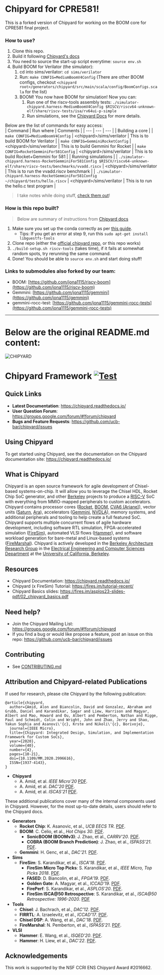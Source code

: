 # Chipyard for CPRE581!

This is a forked version of Chipyard for working on the BOOM core for CPRE581 final project.

### How to use?
1. Clone this repo.
2. Build it following [Chipyard's docs](https://chipyard.readthedocs.io/en/latest/Chipyard-Basics/Initial-Repo-Setup.html)
3. You need to source the start-up script everytime: `source env.sh`
4. Build BOOM for Verilator (the simulator):  
    1. cd into sims/verilator: `cd sims/verilator`
    2. Run: `make CONFIG=MediumBoomV4Config` (There are other BOOM configs, checkout `<chipyard root>/generators/chipyard/src/main/scala/config/BoomConfigs.scala` for the list)
    3. BOOM! You now have BOOM for simulation! Now you can:  
        1. Run one of the riscv-tools assembly tests: `./simulator-chipyard.harness-MediumBoomV4Config $RISCV/riscv64-unknown-elf/share/riscv-tests/isa/rv64ui-p-simple`
        2. Run simulations, see the [Chipyard Docs](https://chipyard.readthedocs.io/en/latest/Simulation/Software-RTL-Simulation.html#sw-rtl-sim-intro) for more details.

Below are the list of commands for easy access:  
| Command | Run where | Comments |
| --- | --- | --- |
| Building a core |
| `make CONFIG=MediumBoomV4Config` | \<chipyard\>/sims/verilator | This is to build BOOM for Verilator |
| `make CONFIG=GemminiRocketConfig` | \<chipyard\>/sims/verilator | This is to build Gemmini for Rocket |
| `make CONFIG=RocketGemminiFor581Config` | \<chipyard\>/sims/verilator | This is to build Rocket+Gemmini for 581 |
| Running simulations |
| `./simulator-chipyard.harness-RocketGemminiFor581Config $RISCV/riscv64-unknown-elf/share/riscv-tests/benchmarks/vvadd.riscv` | \<chipyard\>/sims/verilator | This is to run the vvadd.riscv benchmark |
| `./simulator-chipyard.harness-RocketGemminiFor581Config ~/chipyard/tests/hello.riscv` | \<chipyard\>/sims/verilator | This is to run the hello.c test program |


> I take notes while doing stuff, [check them out](https://github.com/jona1115/chipyard/blob/main/JonathanNotes.md)!


### How is this repo built?
> Below are summary of instructions from [Chipyard docs](https://chipyard.readthedocs.io/en/latest/Chipyard-Basics/Initial-Repo-Setup.html)
1. Make sure you set up the conda correctly as per [this guide](https://chipyard.readthedocs.io/en/latest/Chipyard-Basics/Initial-Repo-Setup.html#default-requirements-installation).  
    - Tips: If you get an error at step 9, run this `sudo apt-get install libguestfs-tools`
2. Clone repo (either the [official chipyard repo](https://github.com/ucb-bar/chipyard), or this repo works)
3. `./build-setup.sh riscv-tools` (takes time), if it fails at somewhat random spots, try rerunning the same command.
4. Done! You should be able to `source env.sh` and start doing stuff!

### Links to submodules also forked by our team:
- BOOM: [https://github.com/jona1115/riscv-boom](https://github.com/jona1115/riscv-boom)
- Gemmini: [https://github.com/jona1115/gemmini](https://github.com/jona1115/gemmini)
- gemmini-rocc-test: [https://github.com/jona1115/gemmini-rocc-tests](https://github.com/jona1115/gemmini-rocc-tests)

---
# Below are the original README.md content:

![CHIPYARD](https://github.com/ucb-bar/chipyard/raw/main/docs/_static/images/chipyard-logo-full.png)

# Chipyard Framework [![Test](https://github.com/ucb-bar/chipyard/actions/workflows/chipyard-run-tests.yml/badge.svg)](https://github.com/ucb-bar/chipyard/actions)

## Quick Links

* **Latest Documentation**: https://chipyard.readthedocs.io/
* **User Question Forum**: https://groups.google.com/forum/#!forum/chipyard
* **Bugs and Feature Requests**: https://github.com/ucb-bar/chipyard/issues

## Using Chipyard

To get started using Chipyard, see the documentation on the Chipyard documentation site: https://chipyard.readthedocs.io/

## What is Chipyard

Chipyard is an open source framework for agile development of Chisel-based systems-on-chip.
It will allow you to leverage the Chisel HDL, Rocket Chip SoC generator, and other [Berkeley][berkeley] projects to produce a [RISC-V][riscv] SoC with everything from MMIO-mapped peripherals to custom accelerators.
Chipyard contains processor cores ([Rocket][rocket-chip], [BOOM][boom], [CVA6 (Ariane)][cva6]), vector units ([Saturn](saturn), [Ara](ara)), accelerators ([Gemmini][gemmini], [NVDLA][nvdla]), memory systems, and additional peripherals and tooling to help create a full featured SoC.
Chipyard supports multiple concurrent flows of agile hardware development, including software RTL simulation, FPGA-accelerated simulation ([FireSim][firesim]), automated VLSI flows ([Hammer][hammer]), and software workload generation for bare-metal and Linux-based systems ([FireMarshal][firemarshal]).
Chipyard is actively developed in the [Berkeley Architecture Research Group][ucb-bar] in the [Electrical Engineering and Computer Sciences Department][eecs] at the [University of California, Berkeley][berkeley].

## Resources

* Chipyard Documentation: https://chipyard.readthedocs.io/
* Chipyard (x FireSim) Tutorial: https://fires.im/tutorial-recent/
* Chipyard Basics slides: https://fires.im/asplos23-slides-pdf/02_chipyard_basics.pdf

## Need help?

* Join the Chipyard Mailing List: https://groups.google.com/forum/#!forum/chipyard
* If you find a bug or would like propose a feature, post an issue on this repo: https://github.com/ucb-bar/chipyard/issues

## Contributing

* See [CONTRIBUTING.md](/CONTRIBUTING.md)

## Attribution and Chipyard-related Publications

If used for research, please cite Chipyard by the following publication:

```
@article{chipyard,
  author={Amid, Alon and Biancolin, David and Gonzalez, Abraham and Grubb, Daniel and Karandikar, Sagar and Liew, Harrison and Magyar,   Albert and Mao, Howard and Ou, Albert and Pemberton, Nathan and Rigge, Paul and Schmidt, Colin and Wright, John and Zhao, Jerry and Shao, Yakun Sophia and Asanovi\'{c}, Krste and Nikoli\'{c}, Borivoje},
  journal={IEEE Micro},
  title={Chipyard: Integrated Design, Simulation, and Implementation Framework for Custom SoCs},
  year={2020},
  volume={40},
  number={4},
  pages={10-21},
  doi={10.1109/MM.2020.2996616},
  ISSN={1937-4143},
}
```

* **Chipyard**
    * A. Amid, et al. *IEEE Micro'20* [PDF](https://ieeexplore.ieee.org/document/9099108).
    * A. Amid, et al. *DAC'20* [PDF](https://ieeexplore.ieee.org/document/9218756).
    * A. Amid, et al. *ISCAS'21* [PDF](https://ieeexplore.ieee.org/abstract/document/9401515).

These additional publications cover many of the internal components used in Chipyard. However, for the most up-to-date details, users should refer to the Chipyard docs.

* **Generators**
    * **Rocket Chip**: K. Asanovic, et al., *UCB EECS TR*. [PDF](http://www2.eecs.berkeley.edu/Pubs/TechRpts/2016/EECS-2016-17.pdf).
    * **BOOM**: C. Celio, et al., *Hot Chips 30*. [PDF](https://old.hotchips.org/hc30/1conf/1.03_Berkeley_BROOM_HC30.Berkeley.Celio.v02.pdf).
      * **SonicBOOM (BOOMv3)**: J. Zhao, et al., *CARRV'20*. [PDF](https://carrv.github.io/2020/papers/CARRV2020_paper_15_Zhao.pdf).
      * **COBRA (BOOM Branch Prediction)**: J. Zhao, et al., *ISPASS'21*. [PDF](https://ieeexplore.ieee.org/document/9408173).
    * **Gemmini**: H. Genc, et al., *DAC'21*. [PDF](https://arxiv.org/pdf/1911.09925).
* **Sims**
    * **FireSim**: S. Karandikar, et al., *ISCA'18*. [PDF](https://sagark.org/assets/pubs/firesim-isca2018.pdf).
        * **FireSim Micro Top Picks**: S. Karandikar, et al., *IEEE Micro, Top Picks 2018*. [PDF](https://sagark.org/assets/pubs/firesim-micro-top-picks2018.pdf).
        * **FASED**: D. Biancolin, et al., *FPGA'19*. [PDF](https://people.eecs.berkeley.edu/~biancolin/papers/fased-fpga19.pdf).
        * **Golden Gate**: A. Magyar, et al., *ICCAD'19*. [PDF](https://davidbiancolin.github.io/papers/goldengate-iccad19.pdf).
        * **FirePerf**: S. Karandikar, et al., *ASPLOS'20*. [PDF](https://sagark.org/assets/pubs/fireperf-asplos2020.pdf).
        * **FireSim ISCA@50 Retrospective**: S. Karandikar, et al., *ISCA@50 Retrospective: 1996-2020*. [PDF](https://sites.coecis.cornell.edu/isca50retrospective/files/2023/06/Karandikar_2018_FireSim.pdf)
* **Tools**
    * **Chisel**: J. Bachrach, et al., *DAC'12*. [PDF](https://people.eecs.berkeley.edu/~krste/papers/chisel-dac2012.pdf).
    * **FIRRTL**: A. Izraelevitz, et al., *ICCAD'17*. [PDF](https://ieeexplore.ieee.org/document/8203780).
    * **Chisel DSP**: A. Wang, et al., *DAC'18*. [PDF](https://ieeexplore.ieee.org/document/8465790).
    * **FireMarshal**: N. Pemberton, et al., *ISPASS'21*. [PDF](https://ieeexplore.ieee.org/document/9408192).
* **VLSI**
    * **Hammer**: E. Wang, et al., *ISQED'20*. [PDF](https://www.isqed.org/English/Archives/2020/Technical_Sessions/113.html).
    * **Hammer**: H. Liew, et al., *DAC'22*. [PDF](https://dl.acm.org/doi/abs/10.1145/3489517.3530672).

## Acknowledgements

This work is supported by the NSF CCRI ENS Chipyard Award #2016662.

[hammer]:https://github.com/ucb-bar/hammer
[firesim]:https://fires.im
[ucb-bar]: http://bar.eecs.berkeley.edu
[eecs]: https://eecs.berkeley.edu
[berkeley]: https://berkeley.edu
[riscv]: https://riscv.org/
[rocket-chip]: https://github.com/freechipsproject/rocket-chip
[boom]: https://github.com/riscv-boom/riscv-boom
[firemarshal]: https://github.com/firesim/FireMarshal/
[cva6]: https://github.com/openhwgroup/cva6/
[gemmini]: https://github.com/ucb-bar/gemmini
[nvdla]: http://nvdla.org/
[saturn]: https://github.com/ucb-bar/saturn-vectors
[ara]: https://github.com/pulp-platform/ara
